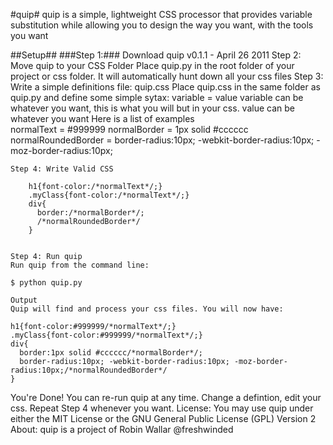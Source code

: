 #quip#
quip is a simple, lightweight CSS processor that provides variable substitution while allowing you to design the way you want, with the tools you want

##Setup##
	###Step 1:###
	Download quip v0.1.1 - April 26 2011
	Step 2: Move quip to your CSS Folder
	Place quip.py in the root folder of your project or css folder. It will automatically hunt down all your css files
	Step 3: Write a simple definitions file: quip.css
	Place quip.css in the same folder as quip.py and define some simple sytax:
	variable = value
	variable can be whatever you want, this is what you will but in your css.
	value can be whatever you want
	Here is a list of examples		
		normalText = #999999
		normalBorder = 1px solid #cccccc
		normalRoundedBorder = border-radius:10px; -webkit-border-radius:10px; -moz-border-radius:10px; 

	Step 4: Write Valid CSS
		 			
		h1{font-color:/*normalText*/;}		 			
		.myClass{font-color:/*normalText*/;}		 			
		div{			
		  border:/*normalBorder*/;		
		  /*normalRoundedBorder*/
		}

	 			
	Step 4: Run quip
	Run quip from the command line:
	 			
	$ python quip.py
	 			
	Output
	Quip will find and process your css files. You will now have:
	 			
	h1{font-color:#999999/*normalText*/;}
	.myClass{font-color:#999999/*normalText*/;}
	div{
	  border:1px solid #cccccc/*normalBorder*/;
	  border-radius:10px; -webkit-border-radius:10px; -moz-border-radius:10px;/*normalRoundedBorder*/
	}

 			
You're Done!
You can re-run quip at any time. Change a defintion, edit your css. Repeat Step 4 whenever you want.
License:
You may use quip under either the MIT License or the GNU General Public License (GPL) Version 2
About:
quip is a project of Robin Wallar @freshwinded
